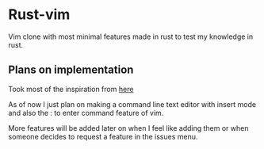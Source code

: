 # Rust-vim

Vim clone with most minimal features made in rust to test my knowledge in rust.

## Plans on implementation

Took most of the inspiration from [here](https://www.philippflenker.com/hecto/)

As of now I just plan on making a command line text editor with insert mode and also the : to enter command feature of vim.

More features will be added later on when I feel like adding them or when someone decides to request a feature in the issues menu.